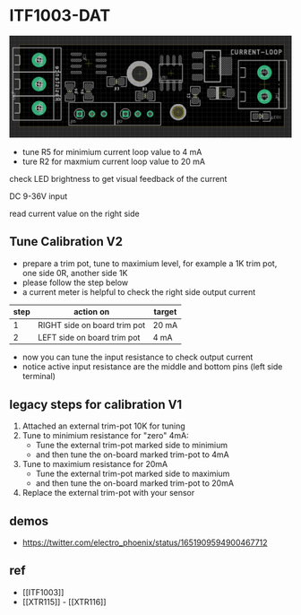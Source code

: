 

# ITF1003-DAT



![](52-18-17-31-03-2023.png)

- tune R5 for minimium current loop value to 4 mA
- ture R2 for maxmium current loop value to 20 mA

check LED brightness to get visual feedback of the current

DC 9-36V input

read current value on the right side 

## Tune Calibration V2
- prepare a trim pot, tune to maximium level, for example a 1K trim pot, one side 0R, another side 1K
- please follow the step below 
- a current meter is helpful to check the right side output current 

| step | action on                    | target |
| ---- | ---------------------------- | ------ |
| 1    | RIGHT side on board trim pot | 20 mA  |
| 2    | LEFT side on board trim pot  | 4  mA  |

- now you can tune the input resistance to check output current 
- notice active input resistance are the middle and bottom pins (left side terminal)


## legacy steps for calibration V1

1. Attached an external trim-pot 10K for tuning
2. Tune to minimium resistance for "zero" 4mA:
    - Tune the external trim-pot marked side to minimium
    - and then tune the on-board marked trim-pot to 4mA
3. Tune to maximium resistance for 20mA
    - Tune the external trim-pot marked side to maximium
    - and then tune the on-board marked trim-pot to 20mA
4. Replace the external trim-pot with your sensor


## demos 
- https://twitter.com/electro_phoenix/status/1651909594900467712 

## ref 
- [[ITF1003]]
- [[XTR115]] - [[XTR116]]
